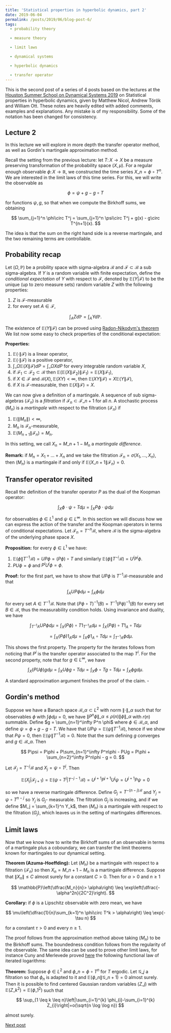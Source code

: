 ```yaml
---
title: 'Statistical properties in hyperbolic dynamics, part 2'
date: 2019-06-04
permalink: /posts/2019/06/blog-post-6/
tags:
  - probability theory

  - measure theory

  - limit laws

  - dynamical systems

  - hyperbolic dynamics

  - transfer operator
---
```




This is the second post of a series of 4 posts based on the lectures at the [Houston Summer School on Dynamical Systems 2019](https://www.math.uh.edu/dynamics/school/school2019/) on Statistical properties in hyperbolic dynamics, given by Matthew Nicol, Andrew Török and William Ott. These notes are heavily edited with added comments, examples and explanations. Any mistake is of my responsibility. Some of the notation has been changed for consistency.

## Lecture 2

In this lecture we will explore in more depth the transfer operator method, as well as Gordin's martingale approximation method.

Recall the setting from the previous lecture: let $T\colon X\to X$ be a measure preserving transformation of the probability space $(X,\mu)$. For a regular enough observable $\phi\colon X \to\mathbb{R}$, we constructed the time series $X\_n = \phi\circ T^n$. We are interested in the limit laws of this time series. For this, we will write the observable as

$$
\phi = \psi + g - g\circ T
$$

for functions $\psi,g$, so that when we compute the Birkhoff sums, we obtaining

$$
\sum_{j=1}^n \phi\circ T^j = \sum_{j=1}^n \psi\circ T^j + g(x) - g\circ T^{n+1}(x).
$$

The idea is that the sum on the right hand side is a reverse martingale, and the two remaining terms are controllable.

## Probability recap

Let $(\Omega,\mathbb{P})$ be a probility space with sigma-algebra $\mathcal{B}$ and $\mathcal{F}\subset\mathcal{B}$ a sub sigma-algebra. If $Y$ is a random variable with finite expectation, define the *conditional expectation* of $Y$ with respect to $\mathcal{F}$, denoted by $\mathbb{E}(Y | \mathcal{F})$ to be the unique (up to zero measure sets) random variable $Z$ with the following properties:
1. $Z$ is $\mathcal{F}$-measurable
2. for every set $A\in\mathcal{F}$,

$$
\int_A Z d\mathbb{P} = \int_A Y d\mathbb{P}.
$$

The existence of $\mathbb{E}(Y \| \mathcal{F})$ can be proved using [Radon-Nikodym's theorem](https://en.wikipedia.org/wiki/Radon–Nikodym_theorem) We list now some easy to check properties of the conditional expectation:

**Properties:**
1. $\mathbb{E}(\cdot \| \mathcal{F})$ is a linear operator,
2. $\mathbb{E}(\cdot \| \mathcal{F})$ is a positive operator,
3. $\int\_{\Omega} \mathbb{E}(X\|\mathcal{F}) dP = \int\_{\Omega} X dP$ for every integrable random variable $X$,
4. if $\mathcal{F}_1\subset\mathcal{F}_2\subset\mathcal{B}$ then $\mathbb{E}(\mathbb{E}(X\| \mathcal{F_2})\|\mathcal{F}_1) = \mathbb{E}(X\|\mathcal{F}_1)$,
5. if $X\in\mathcal{F}$ and $\mathcal{B}(X),\mathbb{E}(XY)<\infty$, then $\mathbb{E}(XY\| \mathcal{F}) = X\mathbb{E}(Y\|\mathcal{F})$,
6. if $X$ is $\mathcal{F}$-measurable, then $\mathbb{E}(X\|\mathcal{F}) = X$.

We can now give a definition of a martingale. A sequence of sub sigma-algebras $(\mathcal{F}_n)$ is a *filtration* if $\mathcal{F}_n\subset\mathcal{F}\_{n+1}$ for all $n$. A stochastic process $(M_n)$ is a *martingale* with respect to the filtration $(\mathcal{F}_n)$ if
1. $\mathbb{E}(\|M_n\|) \lt \infty$,
2. $M_n$ is $\mathcal{F}_n$-measurable,
3. $\mathbb{E}(M_{n+1}\|\mathcal{F}_n) =  M_n$.

In this setting, we call $X_n = M\_{n+1} - M_n$ a *martingale difference*.

**Remark:** if $M_n = X_1 + \dots + X_n$ and we take the filtration $\mathcal{F}_n = \sigma(X_1,\dots,X_n)$, then $(M_n)$ is a martingale if and only if $\mathbb{E}(X\_{n+1}\| \mathcal{F}_n) = 0$.

## Transfer operator revisited

Recall the definition of the transfer operator $P$ as the dual of the Koopman operator:

$$
\int_X \phi\cdot\psi\circ T d\mu = \int_X P\phi \cdot \psi d\mu
$$

for observables $\phi\in L^1$ and $\psi\in L^\infty$. In this section we will discuss how we can express the action of the transfer and the Koopman operators in terms of conditional expectations. Let $\mathcal{F}_n = T^{-n}\mathcal{B}$, where $\mathcal{B}$ is the sigma-algebra of the underlying phase space $X$.

**Proposition:** for every $\phi\in L^1$ we have:
1. $\mathbb{E}(\phi \| T^{-1}\mathcal{B}) = UP\phi = (P\phi)\circ T$ and similarly $\mathbb{E}(\phi \| T^{-i}\mathcal{B}) = U^iP^i\phi$.
2. $PU\phi = \phi$ and $P^iU^i \phi = \phi$.

**Proof:** for the first part, we have to show that $UP\phi$ is $T^{-1}\mathcal{B}$-measurable and that

$$
\int_A UP\phi d\mu = \int_A \phi d\mu
$$

for every set $A\in T^{-1}\mathcal{B}$. Note that $(P\phi\circ T)^{-1}(B) = T^{-1}(P\phi)^{-1}(B)$ for every set $B\in\mathcal{B}$, thus the measurability condition holds. Using invariance and duality, we have

$$
\int_{T^{-1}A} UP\phi d\mu = \int_X (P\phi)\circ T 1_{T^{-1}A} d\mu = \int_X (P\phi)\circ T 1_A\circ Td\mu
$$

$$
\qquad = \int_X (P\phi) 1_A d\mu = \int_X \phi 1_A\circ T d\mu = \int_{T^{-1}A}\phi d\mu.
$$

This shows the first property. The property for the iterates follows from noticing that $P^i$ is the transfer operator associated to the map $T^i$. For the second property, note that for $g\in L^\infty$, we have

$$
\int_X (PU\phi)gd\mu = \int_X U\phi g\circ T d\mu = \int_X \phi\circ T g\circ T d\mu = \int_X \phi g d\mu.
$$

A standard approximation argument finishes the proof of the claim. $\square$

## Gordin's method

Suppose we have a Banach space $\mathcal{B}\_{\alpha} \subset L^2$ with norm $\| \cdot \|\_{\alpha}$ such that for observables $\phi$ with $\int \phi d\mu = 0$, we have $\|P^n\phi \|\_{\alpha}\leq \rho(n)\| \phi \|\_{\alpha}$ with $r(n)$ summable. Define $g = \sum_{n=1}^\infty P^n \phi$ where $\phi\in\mathcal{B}\_{\alpha}$, and define $\psi = \phi + g - g\circ T$. We have that $UP\psi = \mathbb{E}(\psi\|T^{-1}\mathcal{B})$, hence if we show that $P\psi = 0$, then $\mathbb{E}(\psi \| T^{-1}\mathcal{B}) = 0$. Note that the sum defining $g$ converges and $g\in\mathcal{B}\_{\alpha}$. Then

$$
P\psi = P\phi + P\sum_{n=1}^\infty P^n\phi - PUg = P\phi + \sum_{n=2}^\infty P^n\phi - g = 0.
$$

Let $\mathcal{F}_j = T^{-j}\mathcal{B}$ and $X_j = \psi\circ T^j$. Then

$$
\mathbb{E}(X_j | \mathcal{F}_{j+1}) = \mathbb{E}(\psi\circ T^j | T^{-j-1}\mathcal{B}) = U^{j+1}P^{j+1}U^j \psi = U^{j+1}P\psi = 0
$$

so we have a reverse martingale difference. Define $G_j = T^{-(n-j)\mathcal{B}}$ and $Y_j = \psi\circ T^{n-j}$ so $Y_j$ is $G_j$- measurable. The filtration $G_j$ is increasing, and if we define $M_j = \sum_{k=1}^n Y_k$, then $(M_n)$ is a martingale with respect to the filtration $(G_j)$, which leaves us in the setting of martingales differences.

## Limit laws

Now that we know how to write the Birkhoff sums of an observable in terms of a martingale plus a coboundary, we can transfer the limit theorems known for martingales to our dynamical setting.

**Theorem (Azuma-Hoeffding):** Let $(M_n)$ be a martingale with respect to a filtration $(\mathcal{F}_n)$ so then $X_n = M\_{n+1}-M_n$ is a martingale difference. Suppose that $\|X_n\|\leq C$ almost surely for a constant $C > 0$. Then for $\alpha > 0$ and $n\geq 1$

$$
\mathbb{P}\left(\dfrac{M_n}{n}> \alpha\right) \leq \exp\left(\dfrac{-\alpha^2n}{2C^2}\right).
$$

**Corollary:** if $\phi$ is a Lipschitz observable with zero mean, we have

$$
\mu\left(\dfrac{1}{n}\sum_{k=1}^n \phi\circ T^k > \alpha\right) \leq \exp(-\tau n)
$$

for a constant $\tau > 0$ and every $n\geq 1$.

The proof follows from the approximation method above taking $(M_n)$ to be the Birkhoff sums. The boundedness condition follows from the regularity of the observable. The same idea can be used to prove other limit laws, for instance Cuny and Merlevede proved [here](https://arxiv.org/abs/1209.3677) the following functional law of iterated logarithms:

**Theorem:** Suppose $\phi \in L^2$ and $\phi\_n = \phi\circ T^n$ for $T$ ergodic. Let $\mathcal{G}\_j$ a filtration so that $\phi_n$ is adapted to it and $\mathbb{E}(\phi\_{n} \| \mathcal{G}\_{n+1})=0$ almost surely. Then it is possible to find centered Gaussian random variables $(Z\_j)$ with $\mathbb{E}(Z\_{k}^{2})=\mathbb{E}(\phi\_{1}^{2})$ such that

$$
\sup_{1 \leq k \leq n}\left|\sum_{i=1}^{k} \phi_{i}-\sum_{i=1}^{k} Z_{i}\right|=o(\sqrt{n \log \log n})
$$

almost surely.

[Next post](/posts/2019/06/blog-post-8/)

